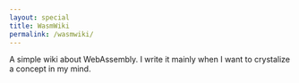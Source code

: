 ```yaml
---
layout: special
title: WasmWiki
permalink: /wasmwiki/
---
```


A simple wiki about WebAssembly. I write it mainly when I want to crystalize a concept in my mind.
